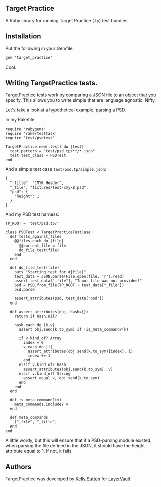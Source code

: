 ## Target Practice

A Ruby library for running Target Practice (.tp) test bundles.

## Installation

Put the following in your Gemfile

    gem 'target_practice'

Cool.

## Writing TargetPractice tests.

TargetPractice tests work by comparing a JSON file to an object that you specify.
This allows you to write simple that are language agnostic. Nifty.

Let's take a look at a hypothetical example, parsing a PSD.

In my Rakefile:

    require 'rubygems'
    require 'rake/testtask'
    require 'test/psdtest'

    TargetPractice.new(:test) do |test|
      test.pattern = "test/psd.tp/**/*.json"
      test.test_class = PSDTest
    end

And a simple test case `test/psd.tp/simple.json`:

    {
      "_title": "CMYK Header",
      "_file": "fixtures/test-cmyk8.psd",
      "psd": {
        "height": 1
      }
    }

And my PSD test harness:

    TP_ROOT = 'test/psd.tp/'

    class PSDTest < TargetPracticeTestCase
      def tests_against_files
        @@files.each do |file|
          @@current_file = file
          do_file_test(file)
        end
      end

      def do_file_test(file)
        puts "Starting test for #{file}"
        test_data = JSON.parse(File.open(file, 'r').read)
        assert test_data["_file"], "Input file was not provided!"
        psd = PSD.from_file(TP_ROOT + test_data["_file"])
        psd.parse

        assert_attributes(psd, test_data["psd"])
      end

      def assert_attributes(obj, hash={})
        return if hash.nil?

        hash.each do |k,v|
          assert obj.send(k.to_sym) if !is_meta_command?(k)

          if v.kind_of? Array
            index = 0
            v.each do |i|
              assert_attributes(obj.send(k.to_sym)[index], i)
              index += 1
            end
          elsif v.kind_of? Hash
            assert_attributes(obj.send(k.to_sym), v)
          elsif v.kind_of? String
            assert_equal v, obj.send(k.to_sym)
          end
        end
      end

      def is_meta_command?(v)
        meta_commands.include? v
      end

      def meta_commands
        ["_file", "_title"]
      end
    end

A little wordy, but this will ensure that if a PSD-parsing module existed, when parsing the
file defined in the JSON, it should have the height attribute equal to 1. If not, it fails.

## Authors

TargetPractice was developed by [Kelly Sutton](http://github.com/kellysutton) for [LayerVault](http://layervault.com)
